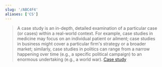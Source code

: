 ```yaml
---
slug: '/ABC4F4'
aliases: ['CS']
---
```


> A case study is an in-depth, detailed examination of a particular case (or cases) within a real-world context. For example, case studies in medicine may focus on an individual patient or ailment; case studies in business might cover a particular firm's strategy or a broader market; similarly, case studies in politics can range from a narrow happening over time (e.g., a specific political campaign) to an enormous undertaking (e.g., a world war). [Case study](https://en.wikipedia.org/wiki/Case_study)
